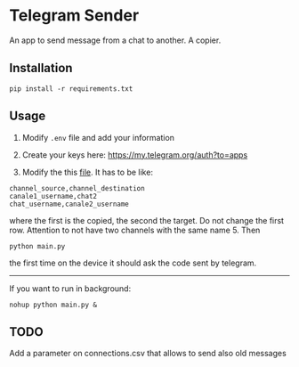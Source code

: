 # Telegram Sender

An app to send message from a chat to another. A copier.

## Installation
```shell
pip install -r requirements.txt
```

## Usage 

1. Modify `.env` file and add your information

2. Create your keys here: https://my.telegram.org/auth?to=apps

3. Modify the this [file](connections.csv). 
It has to be like:
```text
channel_source,channel_destination
canale1_username,chat2
chat_username,canale2_username
```
where the first is the copied, the second the target. Do not change the first row. Attention to not have two channels with the same name
5. Then
```shell
python main.py
```
the first time on the device it should ask the code sent by telegram.

---

If you want to run in background:
```shell
nohup python main.py &
```

## TODO
Add a parameter on connections.csv that allows to send also old messages